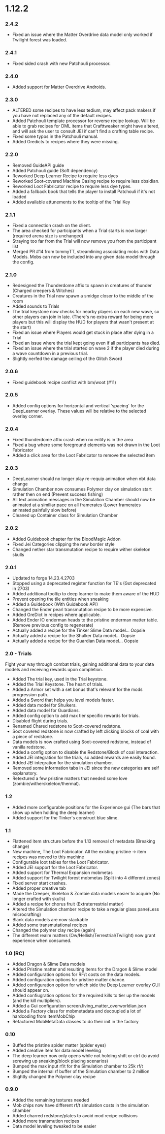 # 1.12.2

### 2.4.2
- Fixed an issue where the Matter Overdrive data model only worked if Twilight forest was loaded.

### 2.4.1
- Fixed sided crash with new Patchouli processor.

### 2.4.0
- Added support for Matter Overdrive Androids.

### 2.3.0
- ALTERED some recipes to have less tedium, may affect pack makers if you have not replaced any of the default recipes.
- Added Patchouli template processor for reverse recipe lookup. Will be able to grab recipes for DML items that Crafttweaker might have altered, and will ask the user to consult JEI if can't find a crafting table recipe.
- Fixed some typos in the Patchouli manual.
- Added Oredicts to recipes where they were missing.

### 2.2.0
- Removed GuideAPI guide
- Added Patchouli guide (Soft dependency)
- Reworked Deep Learner Recipe to require less dyes
- Reworked Soot-covered Machine Casing recipe to require less obsidian.
- Reworked Loot Fabricator recipe to require less dye types.
- Added a fallback book that tells the player to install Patchouli if it's not loaded
- Added available attunements to the tooltip of the Trial Key

### 2.1.1
- Fixed a connection crash on the client.
- The area checked for participants when a Trial starts is now larger (required arena size is unchanged)
- Straying too far from the Trial will now remove you from the participant list
- Merged PR #14 from tommyTT, streamlining associating mobs with Data Models. Mobs can now be included into any given data model through the config.

### 2.1.0
- Redesigned the Thunderdome affix to spawn in creatures of thunder (Charged creepers & Witches)
- Creatures in the Trial now spawn a smidge closer to the middle of the room
- Added sounds to Trials
- The trial keystone now checks for nearby players on each new wave, so other players can join in late. (There's no extra reward for being more players but this will display the HUD for players that wasn't present at the start)
- Fixed an issue where Players would get stuck in place after dying in a Trial
- Fixed an issue where the trial kept going even if all participants has died.
- Fixed an issue where the trial started on wave 2 if the player died during a wave countdown in a previous trial.
- Slightly nerfed the damage ceiling of the Glitch Sword

### 2.0.6
- Fixed guidebook recipe conflict with bm/woot (#11)

### 2.0.5
- Added config options for horizontal and vertical 'spacing' for the DeepLearner overlay. These values will be relative to the selected overlay corner.

### 2.0.4
- Fixed thunderdome affix crash when no entity is in the area
- Fixed a bug where some foreground elements was not drawn in the Loot Fabricator
- Added a click area for the Loot Fabricator to remove the selected item

### 2.0.3
- DeepLearner should no longer play re-requip animation when nbt data change
- Simulation Chamber now consumes Polymer clay on simulation start rather then on end (Prevent success fishing)
- All text animation messages in the Simulation Chamber should now be animated at a similiar pace on all framerates (Lower framerates animated painfully slow before)
- Cleaned up Container class for Simulation Chamber

### 2.0.2
- Added Guidebook chapter for the BloodMagic Addon
- Fixed Jei Categories clipping the new border style
- Changed nether star transmutation recipe to require wither skeleton skulls

### 2.0.1
- Updated to forge 14.23.4.2703
- Stopped using a deprecated register function for TE's (Got deprecated in 2703)
- Added additional tooltip to deep learner to make them aware of the HUD
- Prevent opening the tile entities when sneaking
- Added a Guidebook (With Guidebook API)
- Changed the Ender pearl transmutation recipe to be more expensive.
- Added OreDict in recipes where applicable.
- Added Ender IO enderman heads to the pristine enderman matter table. (Remove previous config to regenerate)
- Actually added a recipe for the Tinker Slime Data model... Oopsie
- Actually added a recipe for the Shulker Data model... Oopsie
- Actually added a recipe for the Guardian Data model... Oopsie

### 2.0 - Trials
Fight your way through combat trials, gaining additional data to your data models and
receiving rewards upon completion.
- Added The trial key, used in the Trial keystone.
- Added the Trial Keystone. The heart of trials.
- Added a Armor set with a set bonus that's relevant for the mods progression path.
- Added a Sword that helps you level models faster.
- Added data model for Shulkers.
- Added data model for Guardians.
- Added config option to add max tier specific rewards for trials.
- Disabled flight during trials.
- Renamed Chared redstone to Soot-covered redstone.
- Soot covered redstone is now crafted by left clicking blocks of coal with a piece of redstone.
- Data models is now crafted using Soot-covered redstone, instead of vanilla redstone.
- Added a config option to disable the Redstone/Block of coal interaction.
- Added JEI integration for the trials, so added rewards are easily found.
- Added JEI integration for the simulation chamber.
- Removed some information tabs in JEI since the new categories are self explanatory.
- Retextured a few pristine matters that needed some love (zombie/witherskeleton/thermal).



### 1.2
- Added more configurable positions for the Experience gui (The bars that show up when holding the deep learner)
- Added support for the Tinker's construct blue slime.

### 1.1
- Flattened item structure before the 1.13 removal of metadata (Breaking change)
- New machine, The Loot Fabricator. All the existing pristine -> item recipes was moved to this machine
- Configurable loot tables for the Loot Fabricator.
- Added JEI support for the Loot Fabricator.
- Added support for Thermal Expansion mobmetas
- Added support for Twilight forest mobmetas (Split into 4 different zones)
- Fixed server start crashes.
- Added proper creative tab
- Made the Creeper, Skeleton & Zombie data models easier to acquire (No longer crafted with skulls)
- Added a recipe for chorus fruit (Extraterrestrial matter)
- Altered the Simulation chamber recipe to take a regular glass pane(Less microcrafting)
- Blank data models are now stackable
- Added some transmutational recipes
- Changed the polymer clay recipe (again)
- The different realm matters (Ow/Hellish/Terrestrial/Twilight) now grant experience when consumed.

### 1.0 (RC)
- Added Dragon & Slime Data models
- Added Pristine matter and resulting items for the Dragon & Slime model
- Added configuration options for RF/t costs on the data models.
- Added configuration options for pristine matter chance.
- Added configuration option for which side the Deep Learner overlay GUI should appear on.
- Added confiugration options for the required kills to tier up the models (and the kill multipliers).
- Added a Gui configuration screen.living_matter_overworldian.json
- Added a Factory class for mobmetadata and decoupled a lot of hardcoding from ItemMobChip
- Refactored MobMetaData classes to do their init in the factory

### 0.10
- Buffed the pristine spider matter (spider eyes)
- Added creative item for data model leveling
- The deep learner now only opens while not holding shift or ctrl
    (to avoid screwing up sneaking/block placing scenarios)
- Bumped the max input rf/t for the Simulation chamber to 25k rf/t
- Bumped the internal rf buffer of the Simulation chamber to 2 million
- Slightly changed the Polymer clay recipe

### 0.9.0
- Added the remaining textures needed
- Mob chips now have different rf/t simulation costs in the simulation chamber
- Added charred redstone/plates to avoid mod recipe collisions
- Added more transmution recipes
- Data model leveling tweaked to be easier